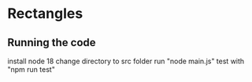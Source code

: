 # Rectangles

## Running the code

install node 18
change directory to src folder
run "node main.js"
test with "npm run test"
